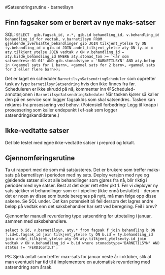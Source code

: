 #Satsendringsrutine - barnetilsyn

## Finn fagsaker som er berørt av nye maks-satser
SQL: `SELECT  gib.fagsak_id, v.*, gib.id behandling_id, v.behandling_id behandling_id_for_vedtak, v.barnetilsyn
FROM gjeldende_iverksatte_behandlinger gib
JOIN tilkjent_ytelse ty ON ty.behandling_id = gib.id
JOIN andel_tilkjent_ytelse aty ON ty.id = aty.tilkjent_ytelse
JOIN vedtak v ON v.behandling_id = aty.kilde_behandling_id
WHERE aty.stonad_tom >= '<år som satsendres>-01-01' AND gib.stonadstype = 'BARNETILSYN' AND aty.belop in (<gammel sats for 1 barn>, <gammel sats for 2 barn>, <gammel sats for 3 eller flere barn>);`


Det er laget en scheduler `BarnetilsynSatsendringScheduler` som oppretter task av type `barnetilsynSatsendring` hvis den ikke finnes fra før. 
Scheduleren er ikke skrudd på nå, kommenter inn @Scheduled-annotasjonen i `BarnetilsynSatsendringScheduler`
Når tasken kjører så kaller den på en service som logger fagsakIds som skal satsendres. Tasken kan rekjøres fra prosessering ved behov.
(Potensiell forbedring: Legg til knapp i prosessering som kaller endepunkt i ef-sak som logger satsendringskandidatene.)

## Ikke-vedtatte satser
Det ble testet med egne ikke-vedtatte satser i preprod og lokalt.

## Gjennomføringsrutine
Ta ut rapport med de som må satsjusteres. Det er brukere som treffer maks-sats på barnetilsyn i perioden med ny sats.
Deploy versjon med nye og gjeldende satser slik at alle behandlinger som gjøres fra nå, blir riktig i perioder med nye satser. Best at det skjer rett etter pkt 1.
Før vi deployer ny sats sjekker vi behandlinger som er i pipeline (ikke ennå besluttet) - dersom det er noen av disse som burde beregnes på nytt, må man følge opp disse sakene. Se SQL under.
Det kan potensielt bli feil dersom det lagres andre beløp på vedtak enn det saksbehandler har sett ved beregning. Feil i brev?

Gjennomfør manuell revurdering type satsendring før utbetaling i januar, sammen med saksbehandlere.


`select b.id, v.barnetilsyn, aty.* from fagsak f
join behandling b ON f.id=b.fagsak_id
join tilkjent_ytelse ty ON b.id = ty.behandling_id
join andel_tilkjent_ytelse aty ON aty.tilkjent_ytelse=ty.id
join vedtak v ON v.behandling_id = b.id
where stonadstype='BARNETILSYN' AND status != 'FERDIGSTILT';`

PS: Sjekk antall som treffer max-sats for januar neste år i oktober, slik at man eventuelt har tid til å implementere en automatisk revurdering med satsendring som årsak.
